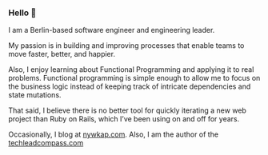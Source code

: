 ### Hello 👋

<!--
**vitaly-pushkar/vitaly-pushkar** is a ✨ _special_ ✨ repository because its `README.md` (this file) appears on your GitHub profile.

Here are some ideas to get you started:

- 🔭 I’m currently working on ...
- 🌱 I’m currently learning ...
- 👯 I’m looking to collaborate on ...
- 🤔 I’m looking for help with ...
- 💬 Ask me about ...
- 📫 How to reach me: ...
- 😄 Pronouns: ...
- ⚡ Fun fact: ...
-->

I am a Berlin-based software engineer and engineering leader.

My passion is in building and improving processes that enable teams to move faster, better, and happier.

Also, I enjoy learning about Functional Programming and applying it to real problems. Functional programming is simple enough to allow me to focus on the business logic instead of keeping track of intricate dependencies and state mutations.

That said, I believe there is no better tool for quickly iterating a new web project than Ruby on Rails, which I’ve been using on and off for years.

Occasionally, I blog at [nywkap.com](http://nywkap.com). Also, I am the author of the [techleadcompass.com](https://techleadcompass.com)
